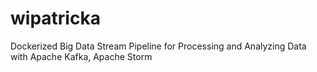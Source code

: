 # wipatricka
Dockerized Big Data Stream Pipeline for Processing and Analyzing Data with Apache Kafka, Apache Storm
